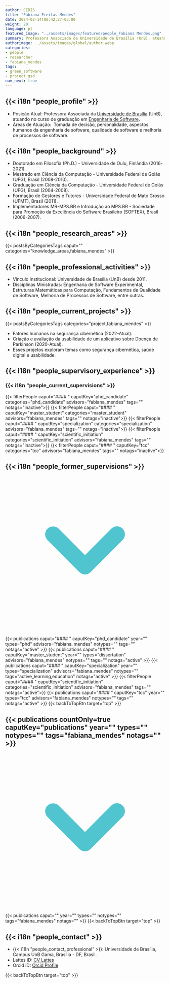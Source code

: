 ```yaml
---
author: CEDIS
title: "Fabiana Freitas Mendes"
date: 2024-02-14T00:42:27-03:00
weight: 20
language: pt
featured_image: "../assets/images/featured/people_Fabiana Mendes.png"
summary: Professora Associada da Universidade de Brasília (UnB), atuando no curso de graduação em Engenharia de Software. 
authorimage: ../assets/images/global/author.webp
categories:
- people
- researcher
- fabiana_mendes
tags: 
- green_software
- project_gsd
nav_next: true
---
```

<div id="top"></div>

## {{< i18n "people_profile" >}}
- Posição Atual: Professora Associada da [Universidade de Brasília](https://www.unb.br/) (UnB), atuando no curso de graduação em [Engenharia de Software](http://software.unb.br/).
- Áreas de Atuação:  Tomada de decisão, personalidade, aspectos humanos da engenharia de software, qualidade de software e melhoria de processos de software​.

## {{< i18n "people_background" >}}
- Doutorado em Filosofia (Ph.D.) - Universidade de Oulu, Finlândia (2016-2021).
- Mestrado em Ciência da Computação - Universidade Federal de Goiás (UFG), Brasil (2008-2010).
- Graduação em Ciência da Computação - Universidade Federal de Goiás (UFG), Brasil (2004-2008)​​.
- Formação de Gestores e Tutores - Universidade Federal de Mato Grosso (UFMT), Brasil (2011).
- Implementadores MR-MPS.BR e Introdução ao MPS.BR - Sociedade para Promoção da Excelência do Software Brasileiro (SOFTEX), Brasil (2006-2007)​​.

## {{< i18n "people_research_areas" >}}
{{< postsByCategoriesTags caput="" categories="knowledge_areas,fabiana_mendes" >}}

## {{< i18n "people_professional_activities" >}}
- Vínculo Institucional: Universidade de Brasília (UnB) desde 2011.
- Disciplinas Ministradas: Engenharia de Software Experimental, Estruturas Matemáticas para Computação, Fundamentos de Qualidade de Software, Melhoria de Processos de Software, entre outras​​.

## {{< i18n "people_current_projects" >}}
{{< postsByCategoriesTags categories="project,fabiana_mendes" >}}
- Fatores humanos na segurança cibernética (2022-Atual).
- Criação e avaliação da usabilidade de um aplicativo sobre Doença de Parkinson (2020-Atual).
- Esses projetos exploram temas como segurança cibernética, saúde digital e usabilidade​​.

## {{< i18n "people_supervisory_experience" >}}
### {{< i18n "people_current_supervisions" >}}
{{< filterPeople caput="#### " caputKey="phd_candidate" categories="phd_candidate" advisors="fabiana_mendes" tags="" notags="inactive">}}
{{< filterPeople caput="#### " caputKey="master_student" categories="master_student" advisors="fabiana_mendes" tags="" notags="inactive">}}
{{< filterPeople caput="#### " caputKey="specialization" categories="specialization" advisors="fabiana_mendes" tags="" notags="inactive">}}
{{< filterPeople caput="#### " caputKey="scientific_initiation" categories="scientific_initiation" advisors="fabiana_mendes" tags="" notags="inactive">}}
{{< filterPeople caput="#### " caputKey="tcc" categories="tcc" advisors="fabiana_mendes" tags="" notags="inactive">}}
<div id="previous-collaborators" x-data="{ showPrevious: false }">
    <h2 id="former-collaborators-title" @click="showPrevious = !showPrevious" class="text-xl font-bold mb-2 cursor-pointer flex items-center text-primary-900">
      {{< i18n "people_former_supervisions" >}}
      <svg :class="{'rotate-0': !showPrevious, 'rotate-180': showPrevious}" class="ml-2 h-5 w-5 transform transition-transform duration-200" xmlns="http://www.w3.org/2000/svg" viewBox="0 0 20 20" fill="#51C5CF"><path fill-rule="evenodd" d="M5.293 7.293a1 1 0 011.414 0L10 10.586l3.293-3.293a1 1 0 111.414 1.414l-4 4a1 1 0 01-1.414 0l-4-4a1 1 0 010-1.414z" clip-rule="evenodd" /></svg>
    </h2>
    <div x-show="showPrevious" x-cloak>
    {{< publications caput="#### " caputKey="phd_candidate"  year="" types="phd" advisors="fabiana_mendes" notypes="" tags="" notags="active" >}}
    {{< publications caput="#### " caputKey="master_student" year="" types="dissertation" advisors="fabiana_mendes" notypes="" tags="" notags="active" >}}
    {{< publications caput="#### " caputKey="specialization" year="" types="specialization" advisors="fabiana_mendes" notypes="" tags="active_learning,education" notags="active" >}}
    {{< filterPeople caput="#### " caputKey="scientific_initiation" categories="scientific_initiation" advisors="fabiana_mendes" tags="" notags="active">}}
    {{< publications caput="#### " caputKey="tcc" year="" types="tcc" advisors="fabiana_mendes" notypes="" tags="" notags="active" >}}
    {{< backToTopBtn target="top" >}}
    </div>
  </div>

<div id="npublications-section" x-data="{ showPublications: false }">
    <h2 id="npublications-title" @click="showPublications = !showPublications" class="text-xl font-bold mb-2 cursor-pointer flex items-center text-primary-900">
      {{< publications countOnly=true caputKey="publications" year="" types="" notypes="" tags="fabiana_mendes" notags="" >}}
      <svg :class="{'rotate-0': !showPublications, 'rotate-180': showPublications}" class="ml-2 h-5 w-5 transform transition-transform duration-200" xmlns="http://www.w3.org/2000/svg" viewBox="0 0 20 20" fill="#51C5CF"><path fill-rule="evenodd" d="M5.293 7.293a1 1 0 011.414 0L10 10.586l3.293-3.293a1 1 0 111.414 1.414l-4 4a1 1 0 01-1.414 0l-4-4a1 1 0 010-1.414z" clip-rule="evenodd" /></svg>
    </h2>
    <div x-show="showPublications" x-cloak>
      {{< publications caput="" year="" types="" notypes="" tags="fabiana_mendes" notags="" >}}
      {{< backToTopBtn target="top" >}}
    </div>
</div>

## {{< i18n "people_contact" >}}
- {{< i18n "people_contact_professional" >}}: Universidade de Brasília, Campus UnB Gama, Brasília - DF, Brasil.
- Lattes iD: [CV Lattes](http://lattes.cnpq.br/7675506667619564)
- Orcid iD: [Orcid Profile](https://orcid.org/0000-0002-1724-2044)

{{< backToTopBtn target="top" >}}